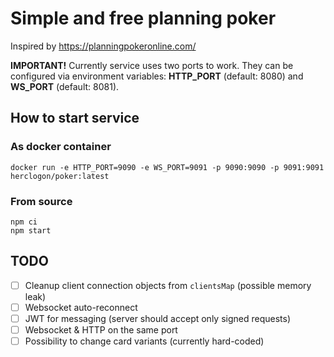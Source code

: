 # Simple and free planning poker

Inspired by https://planningpokeronline.com/

**IMPORTANT!** Currently service uses two ports to work. They can be configured via
environment variables: **HTTP_PORT** (default: 8080) and **WS_PORT** (default: 8081).

## How to start service

### As docker container

```
docker run -e HTTP_PORT=9090 -e WS_PORT=9091 -p 9090:9090 -p 9091:9091 herclogon/poker:latest
```

### From source

```
npm ci
npm start
```

## TODO
- [ ] Cleanup client connection objects from `clientsMap` (possible memory leak)
- [ ] Websocket auto-reconnect
- [ ] JWT for messaging (server should accept only signed requests)
- [ ] Websocket & HTTP on the same port
- [ ] Possibility to change card variants (currently hard-coded)
